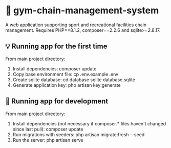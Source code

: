 # :basketball: gym-chain-management-system
A web application supporting sport and recreational facilities chain management.
Requires PHP==8.1.2, composer==2.2.6 and sqlite>=2.8.17.
## :bulb: Running app for the first time
From main project directory:
1. Install dependencies: 
composer update
2. Copy base environment file: 
cp .env.example .env
3. Create sqlite database: 
cd database 
sqlite database.sqlite
4. Generate application key: 
php artisan key:generate
## :runner: Running app for development
From main project directory:
1. Install dependencies (not necessary if composer.* files haven't changed since last pull):
composer update
2. Run migrations with seeders:
php artisan migrate:fresh --seed
3. Run the server:
php artisan serve
